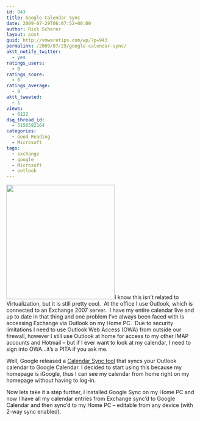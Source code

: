 ```yaml
---
id: 943
title: Google Calendar Sync
date: 2009-07-29T06:07:52+00:00
author: Rick Scherer
layout: post
guid: http://vmwaretips.com/wp/?p=943
permalink: /2009/07/29/google-calendar-sync/
aktt_notify_twitter:
  - yes
ratings_users:
  - 0
ratings_score:
  - 0
ratings_average:
  - 0
aktt_tweeted:
  - 1
views:
  - 6122
dsq_thread_id:
  - 5156592164
categories:
  - Good Reading
  - Microsoft
tags:
  - exchange
  - google
  - Microsoft
  - outlook
---
```

<a href="http://www.google.com/support/calendar/bin/answer.py?answer=98563" target="_blank"><img class="alignright size-medium wp-image-944" src="http://vmwaretips.com/wp/wp-content/uploads/2009/07/gsync-284x300.png" alt="" width="284" height="300" srcset="http://www.vmwaretips.com/wp/wp-content/uploads/2009/07/gsync-284x300.png 284w, http://www.vmwaretips.com/wp/wp-content/uploads/2009/07/gsync.png 506w" sizes="(max-width: 284px) 100vw, 284px" /></a>I know this isn&#8217;t related to Virtualization, but it is still pretty cool.  At the office I use Outlook, which is connected to an Exchange 2007 server.  I have my entire calendar live and up to date in that thing and one problem I&#8217;ve always been faced with is accessing Exchange via Outlook on my Home PC.  Due to security limitations I need to use Outlook Web Access (OWA) from outside our firewall, however I still use Outlook at home for access to my other IMAP accounts and Hotmail &#8211; but if I ever want to look at my calendar, I need to sign into OWA&#8230;it&#8217;s a PITA if you ask me.

Well, Google released a <a href="http://www.google.com/support/calendar/bin/answer.py?answer=98563" target="_blank">Calendar Sync tool</a> that syncs your Outlook calendar to Google Calendar. I decided to start using this because my homepage is iGoogle, thus I can see my calendar from home right on my homepage without having to log-in. 

Now lets take it a step further, I installed Google Sync on my Home PC and now I have all my calendar entries from Exchange sync&#8217;d to Google Calendar and then sync&#8217;d to my Home PC &#8211; editable from any device (with 2-way sync enabled).
